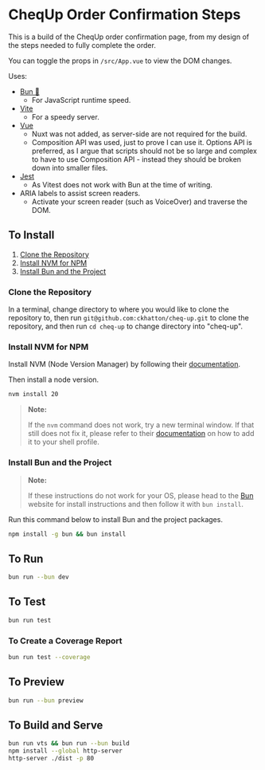 # CheqUp Order Confirmation Steps

This is a build of the CheqUp order confirmation page, from my design of the steps needed to fully complete the order.

You can toggle the props in `/src/App.vue` to view the DOM changes.

Uses:

- [Bun 🍞](https://bun.sh)
  - For JavaScript runtime speed.
- [Vite](https://vite.dev)
  - For a speedy server.
- [Vue](https://vuejs.org)
  - Nuxt was not added, as server-side are not required for the build.
  - Composition API was used, just to prove I can use it. Options API is preferred, as I argue that scripts should not be so large and complex to have to use Composition API - instead they should be broken down into smaller files.
- [Jest](https://jestjs.io)
  - As Vitest does not work with Bun at the time of writing.
- ARIA labels to assist screen readers.
  - Activate your screen reader (such as VoiceOver) and traverse the DOM.

## To Install

1. [Clone the Repository](#clone-the-repository)
2. [Install NVM for NPM](#install-nvm-for-npm)
3. [Install Bun and the Project](#install-bun-and-the-project)

### Clone the Repository

In a terminal, change directory to where you would like to clone the repository to, then run `git@github.com:ckhatton/cheq-up.git` to clone the repository, and then run `cd cheq-up` to change directory into "cheq-up".

### Install NVM for NPM

Install NVM (Node Version Manager) by following their [documentation](https://github.com/nvm-sh/nvm?tab=readme-ov-file#installing-and-updating).

Then install a node version.

```bash
nvm install 20
```

> **Note:**
>
> If the `nvm` command does not work, try a new terminal window. If that still does not fix it, please refer to their [documentation](https://github.com/nvm-sh/nvm#troubleshooting-on-linux) on how to add it to your shell profile.

### Install Bun and the Project

> **Note:**
>
> If these instructions do not work for your OS, please head to the [Bun](https://bun.sh/docs/installation) website for install instructions and then follow it with `bun install`.

Run this command below to install Bun and the project packages.

```bash
npm install -g bun && bun install
```

## To Run

```bash
bun run --bun dev
```

## To Test

```bash
bun run test
```

### To Create a Coverage Report

```bash
bun run test --coverage
```

## To Preview

```bash
bun run --bun preview
```

## To Build and Serve

```bash
bun run vts && bun run --bun build
npm install --global http-server
http-server ./dist -p 80
```

